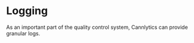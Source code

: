 # Logging

As an important part of the quality control system, Cannlytics can provide granular logs.